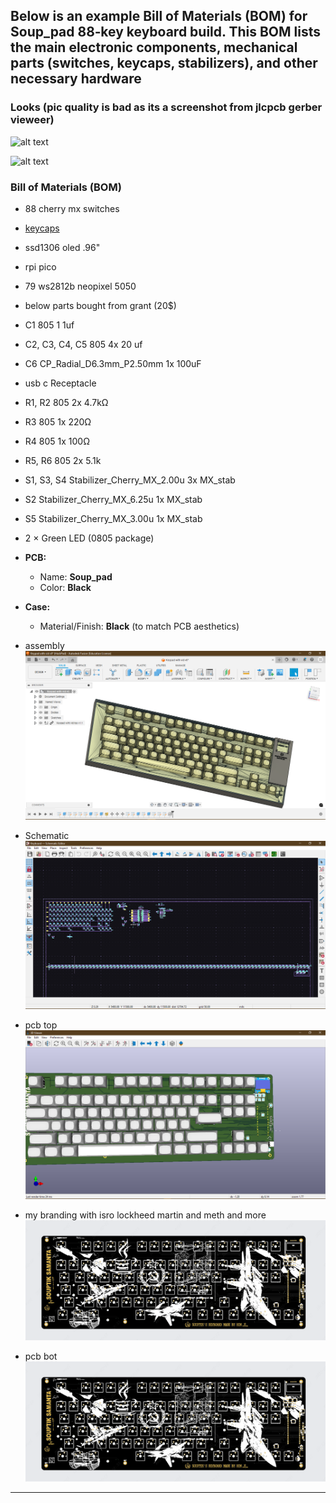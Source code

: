 Below is an example Bill of Materials (BOM) for Soup_pad 88‐key keyboard build. This BOM lists the main electronic components, mechanical parts (switches, keycaps, stabilizers), and other necessary hardware
---

### Looks (pic quality is bad as its a screenshot from jlcpcb gerber vieweer)
![alt text](<image (17).png>)


![alt text](<image (16).png>)

### Bill of Materials (BOM)
- 88 cherry mx switches 

- [keycaps](https://www.aliexpress.com/item/1005005335190929.html?spm=a2g0n.productlist.0.0.13a256dbhw8qK1&browser_id=9ec0a3feef18424b80e562233bd2f20d&aff_trace_key=70f910bbb0c44088949780ce2279a348-1732000714130-06888-nmMrBE6&aff_platform=msite&m_page_id=dbehgemgzccaslhd1951c935213c1cc2dad7df7baf&gclid=&pdp_ext_f=%7B%22order%22%3A%221%22%2C%22eval%22%3A%221%22%7D&pdp_npi=4%40dis%21INR%212118.31%211546.40%21%21%21171.64%21125.30%21%402102f0cc17399411717113680ee1a8%2112000032651854707%21sea%21IN%213949123155%21ABX&algo_pvid=ebbcfa52-d630-4ea3-863a-c61fc5c34441)
- ssd1306 oled .96"
- rpi pico 
- 79 ws2812b neopixel 5050
- below parts bought from grant (20$)
- C1	805	1	1uf
- C2, C3, C4, C5	805	4x	20 uf
- C6	CP_Radial_D6.3mm_P2.50mm	1x	100uF
- usb c Receptacle
- R1, R2	805	2x	4.7kΩ
- R3	805	1x	220Ω
- R4	805	1x	100Ω
- R5, R6	805	2x	5.1k
- S1, S3, S4	Stabilizer_Cherry_MX_2.00u	3x	MX_stab
- S2	Stabilizer_Cherry_MX_6.25u	1x	MX_stab
- S5	Stabilizer_Cherry_MX_3.00u	1x	MX_stab
- 2 × Green LED (0805 package)


- **PCB:**  
  - Name: **Soup_pad**  
  - Color: **Black**
- **Case:**  
  - Material/Finish: **Black** (to match PCB aesthetics) 

  
- assembly
![alt text](./img/image.png)
- Schematic
![alt text](./img/image-1.png)
- pcb top
![alt text](./img/image-4.png)
- my branding with isro lockheed martin and meth and more 
![alt text](image.png)

- pcb bot 
![alt text](image-1.png)
---